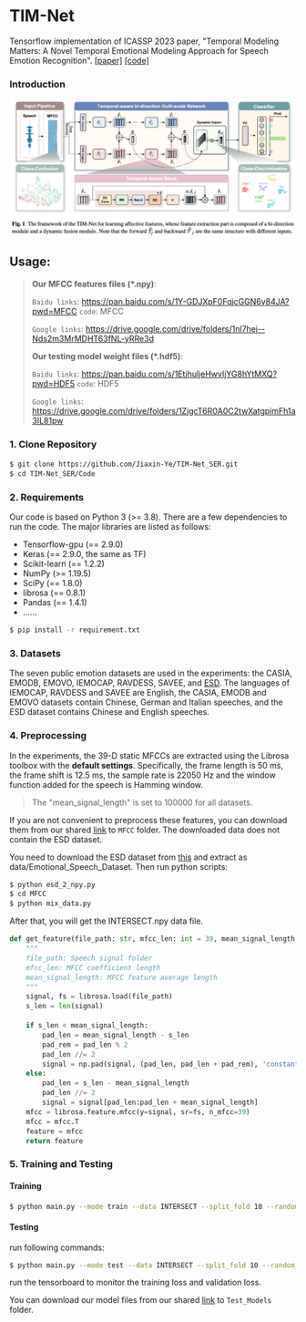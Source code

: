 # TIM-Net

Tensorflow implementation of ICASSP 2023 paper, "Temporal Modeling Matters: A Novel Temporal Emotional Modeling Approach for Speech Emotion Recognition". [[paper]](https://arxiv.org/abs/2211.08233) [[code]](https://github.com/Jiaxin-Ye/TIM-Net_SER) 

### Introduction 

![architecture](./Fig/architecture.png)

## Usage:

> **Our MFCC features files (*.npy)**: 
> 
> `Baidu links`: https://pan.baidu.com/s/1Y-GDJXpF0FqjcGGN6y84JA?pwd=MFCC `code`: MFCC 
> 
> `Google links`: https://drive.google.com/drive/folders/1nl7hej--Nds2m3MrMDHT63fNL-yRRe3d
> 
>
>**Our testing model weight files (*.hdf5)**: 
> 
> `Baidu links`:  https://pan.baidu.com/s/1EtjhuljeHwvIjYG8hYtMXQ?pwd=HDF5 `code`: HDF5
> 
> `Google links`: https://drive.google.com/drive/folders/1ZjgcT6R0A0C2twXatgpimFh1a3IL81pw

### 1. Clone Repository

```bash
$ git clone https://github.com/Jiaxin-Ye/TIM-Net_SER.git
$ cd TIM-Net_SER/Code
```

### 2. Requirements

Our code is based on Python 3 (>= 3.8). There are a few dependencies to run the code. The major libraries are listed as follows:

* Tensorflow-gpu (== 2.9.0)
* Keras (== 2.9.0, the same as TF)
* Scikit-learn (== 1.2.2)
* NumPy (>= 1.19.5)
* SciPy (== 1.8.0)
* librosa (== 0.8.1)
* Pandas (== 1.4.1)
* ......

```bash
$ pip install -r requirement.txt
```

### 3. Datasets

The seven public emotion datasets are used in the experiments: the CASIA, EMODB, EMOVO, IEMOCAP, RAVDESS, SAVEE, and [ESD](https://github.com/HLTSingapore/Emotional-Speech-Data). The languages of IEMOCAP, RAVDESS and SAVEE are English, the CASIA, EMODB and EMOVO datasets contain Chinese, German and Italian speeches, and the ESD dataset contains Chinese and English speeches.

### 4. Preprocessing

In the experiments, the 39-D static MFCCs are extracted using the Librosa toolbox with the **default settings**. Specifically, the frame length is 50 ms, the frame shift is 12.5 ms, the sample rate is 22050 Hz and the window function added for the speech is Hamming window. 

> The "mean_signal_length" is set to 100000 for all datasets.

If you are not convenient  to preprocess these features, you can download them from our shared [link](https://pan.baidu.com/s/1Y-GDJXpF0FqjcGGN6y84JA?pwd=MFCC ) to `MFCC` folder. The downloaded data does not contain the ESD dataset. 

You need to download the ESD dataset from [this](https://github.com/HLTSingapore/Emotional-Speech-Data) and extract as data/Emotional_Speech_Dataset. Then run python scripts:

```bash
$ python esd_2_npy.py
$ cd MFCC
$ python mix_data.py

```

After that, you will get the INTERSECT.npy data file. 

```python
def get_feature(file_path: str, mfcc_len: int = 39, mean_signal_length: int = 100000):
  	"""
    file_path: Speech signal folder
    mfcc_len: MFCC coefficient length
    mean_signal_length: MFCC feature average length
  	"""
    signal, fs = librosa.load(file_path)
    s_len = len(signal)

    if s_len < mean_signal_length:
        pad_len = mean_signal_length - s_len
        pad_rem = pad_len % 2
        pad_len //= 2
        signal = np.pad(signal, (pad_len, pad_len + pad_rem), 'constant', constant_values = 0)
    else:
        pad_len = s_len - mean_signal_length
        pad_len //= 2
        signal = signal[pad_len:pad_len + mean_signal_length]
    mfcc = librosa.feature.mfcc(y=signal, sr=fs, n_mfcc=39)
    mfcc = mfcc.T
    feature = mfcc
    return feature
```

### 5. Training and Testing

#### Training

```bash
$ python main.py --mode train --data INTERSECT --split_fold 10 --random_seed 46 --epoch 1_000_000 --gpu 0 --bidirection --batch_size 512  

```

#### Testing

 run following commands:

```bash
$ python main.py --mode test --data INTERSECT --split_fold 10 --random_seed 46 --epoch 1_000_000 --gpu 0 --bidirection --batch_size 512  
```
run the tensorboard to monitor the training loss and validation loss.

You can download our model files from our shared [link]( https://pan.baidu.com/s/1EtjhuljeHwvIjYG8hYtMXQ?pwd=HDF5) to `Test_Models` folder. 


